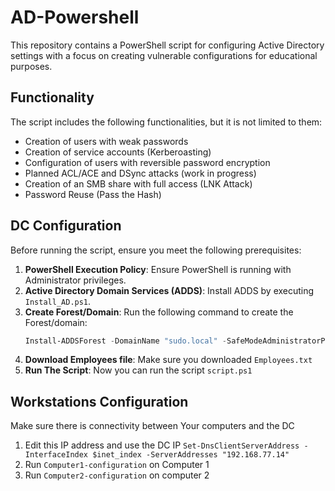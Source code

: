 # AD-Powershell

This repository contains a PowerShell script for configuring Active Directory settings with a focus on creating vulnerable configurations for educational purposes.

## Functionality

The script includes the following functionalities, but it is not limited to them:
- Creation of users with weak passwords
- Creation of service accounts (Kerberoasting)
- Configuration of users with reversible password encryption
- Planned ACL/ACE and DSync attacks (work in progress)
- Creation of an SMB share with full access (LNK Attack)
- Password Reuse (Pass the Hash)

## DC Configuration

Before running the script, ensure you meet the following prerequisites:

1. **PowerShell Execution Policy**: Ensure PowerShell is running with Administrator privileges.
2. **Active Directory Domain Services (ADDS)**: Install ADDS by executing `Install_AD.ps1`.
3. **Create Forest/Domain**: Run the following command to create the Forest/domain:
   ```powershell
   Install-ADDSForest -DomainName "sudo.local" -SafeModeAdministratorPassword (ConvertTo-SecureString "P@$$w0rd" -AsPlainText -Force) -InstallDns -Force
4. **Download Employees file**: Make sure you downloaded `Employees.txt`
4. **Run The Script**: Now you can run the script `script.ps1`


## Workstations Configuration 

Make sure there is connectivity between Your computers and the DC 

1. Edit this IP address and use the DC IP `Set-DnsClientServerAddress -InterfaceIndex $inet_index -ServerAddresses "192.168.77.14"`
2. Run `Computer1-configuration` on Computer 1
3. Run `Computer2-configuration` on computer 2


